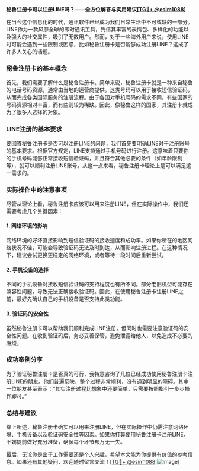 **秘魯注册卡可以注册LINE吗？——全方位解答与实用建议[[TG💪+ @esim1088](https://t.me/s/esim1088)]**

在当今这个信息化的时代，通讯软件已经成为我们日常生活中不可或缺的一部分。LINE作为一款风靡全球的即时通讯工具，凭借其丰富的表情包、多样化的功能以及强大的社交属性，吸引了无数用户。然而，对于一些海外用户来说，使用LINE时可能会遇到一些限制或困惑，比如秘鲁注册卡是否能够成功注册LINE？这成了许多人关心的话题。

### 秘鲁注册卡的基本概念

首先，我们需要了解什么是秘鲁注册卡。简单来说，秘鲁注册卡就是一种来自秘鲁的电话号码资源，通常由当地的运营商提供。这类号码可以用于接收短信验证码，从而完成各类国际服务的注册流程。由于各国对手机号码的需求不同，有些国家的号码资源相对丰富，而有些则较为稀缺。因此，像秘鲁这样的国家，其注册卡就成为了很多人选择的对象。

### LINE注册的基本要求

要回答秘鲁注册卡是否可以注册LINE的问题，我们首先要明确LINE对于注册账号的基本要求。根据官方规定，LINE支持通过手机号码进行注册。这意味着只要你的手机号码能够正常接收短信验证码，并且符合其他必要的条件（如年龄限制等），就可以顺利注册LINE账号。从这一点来看，秘鲁注册卡理论上是可以满足这一需求的。

### 实际操作中的注意事项

尽管从理论上看，秘鲁注册卡应该可以用来注册LINE，但在实际操作中，我们还需要考虑几个关键因素：

#### 1. 网络环境的影响
网络环境的好坏直接影响到短信验证码的接收速度和成功率。如果你所在的地区网络状况不佳，可能会导致验证码无法及时到达，从而影响注册进程。在这种情况下，建议尝试更换更稳定的网络环境，或者等待一段时间后重新尝试。

#### 2. 手机设备的选择
不同的手机设备对接收短信验证码的支持程度也有所不同。部分老旧机型可能存在兼容性问题，导致无法正确接收验证码。因此，在使用秘鲁注册卡注册LINE之前，最好先确认自己的手机设备是否支持此类功能。

#### 3. 验证码的安全性
虽然秘鲁注册卡可以帮助我们顺利完成LINE注册，但同时也需要注意验证码的安全性问题。在收到验证码后，务必妥善保管，避免泄露给他人，以免造成不必要的麻烦。

### 成功案例分享

为了验证秘鲁注册卡是否真的可行，我特意咨询了几位已经成功使用秘鲁注册卡注册LINE的朋友。他们普遍反映，整个过程非常顺利，没有遇到明显的障碍。其中一位朋友甚至表示：“其实注册过程比想象中还要简单，只需要按照指引一步步操作即可。”

### 总结与建议

综上所述，秘鲁注册卡确实可以用来注册LINE，但在实际操作中仍需注意网络环境、手机设备以及验证码安全性等因素。如果你打算使用秘鲁注册卡注册LINE，不妨提前做好充分准备，确保每个环节都万无一失。

最后，无论你是出于工作需要还是个人兴趣，希望本文能为你提供有价值的参考信息。如果还有其他疑问，欢迎随时留言交流！[[TG💪+ @esim1088](https://t.me/s/esim1088) ![Image](https://i.postimg.cc/4NQfJmqS/Snipaste-2025-05-13-00-14-12.png)]